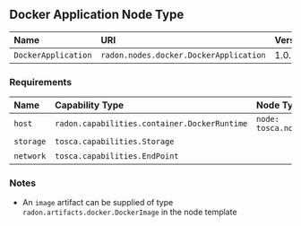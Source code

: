 ## Docker Application Node Type

| Name | URI | Version | Derived From |
|:---- |:--- |:------- |:------------ |
| `DockerApplication` | `radon.nodes.docker.DockerApplication` | 1.0.0 | `tosca.nodes.Container.Application` |

### Requirements

| Name | Capability Type | Node Type Constraint | Relationship Type | Occurrences |
|:---- |:--------------- |:-------------------- |:----------------- |:------------|
| `host` | `radon.capabilities.container.DockerRuntime` | `node: tosca.nodes.Container.Runtime` | `tosca.relationships.HostedOn` | [1, 1] |
| `storage` | `tosca.capabilities.Storage` | | | [0, 1] |
| `network` | `tosca.capabilities.EndPoint` | | | [0, 1] |

### Notes

* An `image` artifact can be supplied of type `radon.artifacts.docker.DockerImage` in the node template
